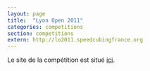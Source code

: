 ```yaml
---
layout: page
title:  "Lyon Open 2011"
categories: competitions
section: competitions
extern: http://lo2011.speedcubingfrance.org
---
```

Le site de la compétition est situé <a href="{{page.extern}}">ici</a>.
